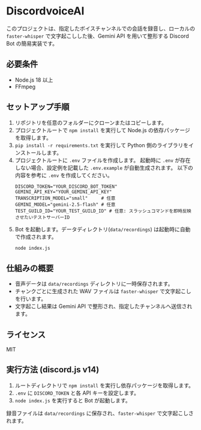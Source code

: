 # DiscordvoiceAI

このプロジェクトは、指定したボイスチャンネルでの会話を録音し、ローカルの `faster-whisper` で文字起こしした後、Gemini API を用いて整形する Discord Bot の簡易実装です。

## 必要条件

- Node.js 18 以上
- FFmpeg

## セットアップ手順

1. リポジトリを任意のフォルダーにクローンまたはコピーします。
2. プロジェクトルートで `npm install` を実行して Node.js の依存パッケージを取得します。
3. `pip install -r requirements.txt` を実行して Python 側のライブラリをインストールします。
4. プロジェクトルートに `.env` ファイルを作成します。
   起動時に `.env` が存在しない場合、設定例を記載した `.env.example` が自動生成されます。
   以下の内容を参考に `.env` を作成してください。
   ```
   DISCORD_TOKEN="YOUR_DISCORD_BOT_TOKEN"
   GEMINI_API_KEY="YOUR_GEMINI_API_KEY"
   TRANSCRIPTION_MODEL="small"     # 任意
   GEMINI_MODEL="gemini-2.5-flash" # 任意
   TEST_GUILD_ID="YOUR_TEST_GUILD_ID" # 任意: スラッシュコマンドを即時反映させたいテストサーバーID
   ```
5. Bot を起動します。データディレクトリ(`data/recordings`) は起動時に自動で作成されます。
   ```bash
   node index.js
   ```
## 仕組みの概要

- 音声データは `data/recordings` ディレクトリに一時保存されます。
- チャンクごとに生成された WAV ファイルは `faster-whisper` で文字起こしを行います。
- 文字起こし結果は Gemini API で整形され、指定したチャンネルへ送信されます。

## ライセンス

MIT

## 実行方法 (discord.js v14)

1. ルートディレクトリで `npm install` を実行し依存パッケージを取得します。
2. `.env` に `DISCORD_TOKEN` と各 API キーを設定します。
3. `node index.js` を実行すると Bot が起動します。

録音ファイルは `data/recordings` に保存され、`faster-whisper` で文字起こしされます。

